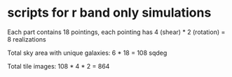 # scripts for r band only simulations

Each part contains 18 pointings, each pointing has 4 (shear) * 2 (rotation) = 8 realizations

Total sky area with unique galaxies: 6 * 18 = 108 sqdeg

Total tile images: 108 * 4 * 2 = 864